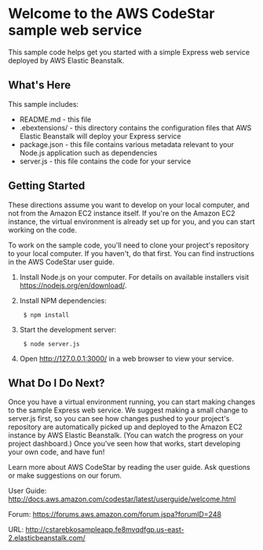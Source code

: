Welcome to the AWS CodeStar sample web service
============================================== 

This sample code helps get you started with a simple Express web service
deployed by AWS Elastic Beanstalk. 

What's Here
-----------
  
This sample includes:

* README.md - this file
* .ebextensions/ - this directory contains the configuration files that
  AWS Elastic Beanstalk will deploy your Express service
* package.json - this file contains various metadata relevant to your Node.js
  application such as dependencies
* server.js - this file contains the code for your service


Getting Started
---------------

These directions assume you want to develop on your local computer, and not
from the Amazon EC2 instance itself. If you're on the Amazon EC2 instance, the
virtual environment is already set up for you, and you can start working on the
code.

To work on the sample code, you'll need to clone your project's repository to your
local computer. If you haven't, do that first. You can find instructions in the
AWS CodeStar user guide.

1. Install Node.js on your computer.  For details on available installers visit
   https://nodejs.org/en/download/.

2. Install NPM dependencies:

        $ npm install

3. Start the development server:

        $ node server.js

4. Open http://127.0.0.1:3000/ in a web browser to view your service.

What Do I Do Next?
------------------

Once you have a virtual environment running, you can start making changes to
the sample Express web service. We suggest making a small change to
server.js first, so you can see how changes pushed to your project's repository
are automatically picked up and deployed to the Amazon EC2 instance by AWS Elastic
Beanstalk. (You can watch the progress on your project dashboard.) Once you've seen
how that works, start developing your own code, and have fun!

Learn more about AWS CodeStar by reading the user guide.  Ask questions or make
suggestions on our forum.

User Guide: http://docs.aws.amazon.com/codestar/latest/userguide/welcome.html

Forum: https://forums.aws.amazon.com/forum.jspa?forumID=248


URL: http://cstarebkosampleapp.fe8mvqdfgp.us-east-2.elasticbeanstalk.com/
